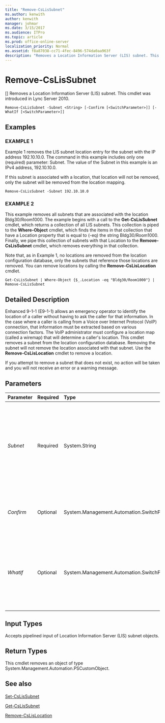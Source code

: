 ```yaml
---
title: "Remove-CsLisSubnet"
ms.author: kenwith
author: kenwith
manager: johmar
ms.date: 3/15/2017
ms.audience: ITPro
ms.topic: article
ms.prod: office-online-server
localization_priority: Normal
ms.assetid: f8a87038-cc71-4fec-8496-574da0aa963f
description: "Removes a Location Information Server (LIS) subnet. This cmdlet was introduced in Lync Server 2010."
---
```


# Remove-CsLisSubnet
[]
Removes a Location Information Server (LIS) subnet. This cmdlet was introduced in Lync Server 2010.
  
```
Remove-CsLisSubnet -Subnet <String> [-Confirm [<SwitchParameter>]] [-WhatIf [<SwitchParameter>]]

```

## Examples

### EXAMPLE 1

Example 1 removes the LIS subnet location entry for the subnet with the IP address 192.10.10.0. The command in this example includes only one (required) parameter: Subnet. The value of the Subnet in this example is an IPv4 address, 192.10.10.0.
  
If this subnet is associated with a location, that location will not be removed, only the subnet will be removed from the location mapping.
  
```
Remove-CsLisSubnet -Subnet 192.10.10.0
```

### EXAMPLE 2

This example removes all subnets that are associated with the location Bldg30/Room1000. The example begins with a call to the **Get-CsLisSubnet** cmdlet, which returns a collection of all LIS subnets. This collection is piped to the **Where-Object** cmdlet, which finds the items in that collection that have a Location property that is equal to (-eq) the string Bldg30/Room1000. Finally, we pipe this collection of subnets with that Location to the **Remove-CsLisSubnet** cmdlet, which removes everything in that collection.
  
Note that, as in Example 1, no locations are removed from the location configuration database, only the subnets that reference those locations are removed. You can remove locations by calling the **Remove-CsLisLocation** cmdlet.
  
```
Get-CsLisSubnet | Where-Object {$_.Location -eq "Bldg30/Room1000"} | Remove-CsLisSubnet
```

## Detailed Description

Enhanced 9-1-1 (E9-1-1) allows an emergency operator to identify the location of a caller without having to ask the caller for that information. In the case where a caller is calling from a Voice over Internet Protocol (VoIP) connection, that information must be extracted based on various connection factors. The VoIP administrator must configure a location map (called a wiremap) that will determine a caller's location. This cmdlet removes a subnet from the location configuration database. Removing the subnet will not remove the location associated with that subnet. Use the **Remove-CsLisLocation** cmdlet to remove a location.
  
If you attempt to remove a subnet that does not exist, no action will be taken and you will not receive an error or a warning message.
  
## Parameters

|**Parameter**|**Required**|**Type**|**Description**|
|:-----|:-----|:-----|:-----|
| _Subnet_ <br/> |Required  <br/> |System.String  <br/> |The IP address of the subnet you want to remove. This value will be an IPv4 address (digits separated by periods, such as 192.0.2.0).  <br/> |
| _Confirm_ <br/> |Optional  <br/> |System.Management.Automation.SwitchParameter  <br/> |Prompts you for confirmation before executing the command.  <br/> |
| _WhatIf_ <br/> |Optional  <br/> |System.Management.Automation.SwitchParameter  <br/> |Describes what would happen if you executed the command without actually executing the command.  <br/> |
   
## Input Types

Accepts pipelined input of Location Information Server (LIS) subnet objects.
  
## Return Types

This cmdlet removes an object of type System.Management.Automation.PSCustomObject.
  
## See also

#### 

[Set-CsLisSubnet](set-cslissubnet.md)
  
[Get-CsLisSubnet](get-cslissubnet.md)
  
[Remove-CsLisLocation](remove-cslislocation.md)

